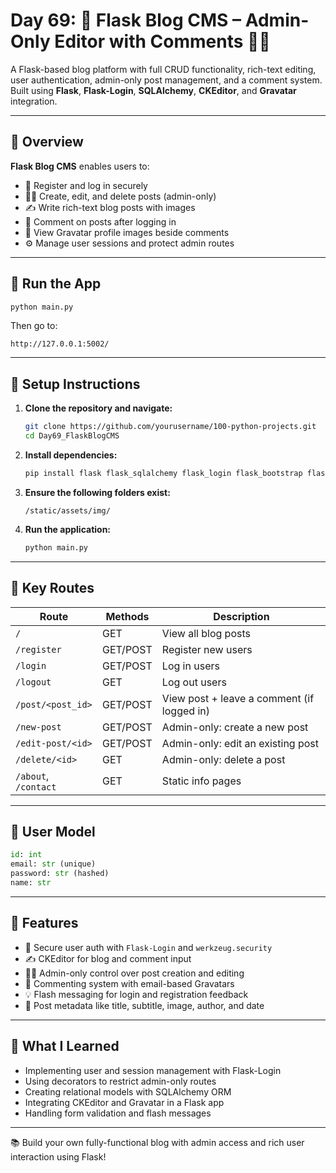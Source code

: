 # Day 69: 📝 Flask Blog CMS – Admin-Only Editor with Comments 💬🔐

A Flask-based blog platform with full CRUD functionality, rich-text editing, user authentication, admin-only post management, and a comment system. Built using **Flask**, **Flask-Login**, **SQLAlchemy**, **CKEditor**, and **Gravatar** integration.

---

## 📖 Overview

**Flask Blog CMS** enables users to:

* 👥 Register and log in securely
* 🧑‍💻 Create, edit, and delete posts (admin-only)
* ✍️ Write rich-text blog posts with images
* 💬 Comment on posts after logging in
* 📸 View Gravatar profile images beside comments
* ⚙️ Manage user sessions and protect admin routes

---

## 🚀 Run the App

```bash
python main.py
```

Then go to:

```
http://127.0.0.1:5002/
```

---

## 📁 Setup Instructions

1. **Clone the repository and navigate:**

   ```bash
   git clone https://github.com/yourusername/100-python-projects.git
   cd Day69_FlaskBlogCMS
   ```

2. **Install dependencies:**

   ```bash
   pip install flask flask_sqlalchemy flask_login flask_bootstrap flask_wtf flask_ckeditor flask_gravatar
   ```

3. **Ensure the following folders exist:**

   ```
   /static/assets/img/
   ```

4. **Run the application:**

   ```bash
   python main.py
   ```

---

## 🔐 Key Routes

| Route                | Methods  | Description                                |
| -------------------- | -------- | ------------------------------------------ |
| `/`                  | GET      | View all blog posts                        |
| `/register`          | GET/POST | Register new users                         |
| `/login`             | GET/POST | Log in users                               |
| `/logout`            | GET      | Log out users                              |
| `/post/<post_id>`    | GET/POST | View post + leave a comment (if logged in) |
| `/new-post`          | GET/POST | Admin-only: create a new post              |
| `/edit-post/<id>`    | GET/POST | Admin-only: edit an existing post          |
| `/delete/<id>`       | GET      | Admin-only: delete a post                  |
| `/about`, `/contact` | GET      | Static info pages                          |

---

## 👤 User Model

```python
id: int
email: str (unique)
password: str (hashed)
name: str
```

---

## 🧱 Features

* 🔑 Secure user auth with `Flask-Login` and `werkzeug.security`
* ✍️ CKEditor for blog and comment input
* 🧑‍⚖️ Admin-only control over post creation and editing
* 💬 Commenting system with email-based Gravatars
* 💡 Flash messaging for login and registration feedback
* 📅 Post metadata like title, subtitle, image, author, and date

---

## 🧠 What I Learned

* Implementing user and session management with Flask-Login
* Using decorators to restrict admin-only routes
* Creating relational models with SQLAlchemy ORM
* Integrating CKEditor and Gravatar in a Flask app
* Handling form validation and flash messages

---

📚 Build your own fully-functional blog with admin access and rich user interaction using Flask!
